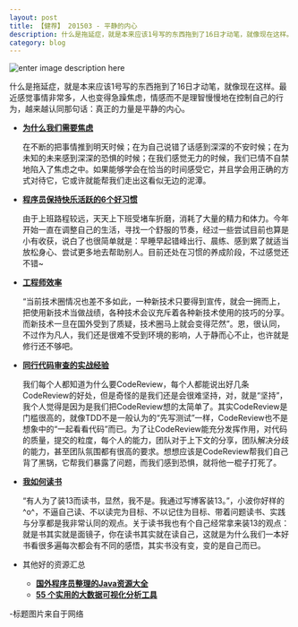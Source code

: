 ```yaml
---
layout: post
title: 【健荐】 201503 - 平静的内心
description: 什么是拖延症，就是本来应该1号写的东西拖到了16日才动笔，就像现在这样。最近感觉事情非常多，人也变得急躁焦虑，情感而不是理智慢慢地在控制自己的行为，越来越认同那句话：真正的力量是平静的内心。
category: blog
---
```

![enter image description here](https://mmbiz.qlogo.cn/mmbiz/XYb4EnDkrOMzpctiaibyuymyZKfyzfME0ulHSoOnrRt04OibA1XBGII3oZuwRWdrjax1Nn7ibzicce00LgQeEX1xTrw/0)

什么是拖延症，就是本来应该1号写的东西拖到了16日才动笔，就像现在这样。最近感觉事情非常多，人也变得急躁焦虑，情感而不是理智慢慢地在控制自己的行为，越来越认同那句话：真正的力量是平静的内心。

* **[为什么我们需要焦虑](http://www.guokr.com/article/440102/)**

	 在不断的把事情推到明天时候；在为自己说错了话感到深深的不安时候；在为未知的未来感到深深的恐惧的时候；在我们感觉无力的时候，我们已情不自禁地陷入了焦虑之中。如果能够学会在恰当的时间感受它，并且学会用正确的方式对待它，它或许就能帮我们走出这看似无边的泥潭。
  
*  **[程序员保持快乐活跃的6个好习惯](http://www.techug.com/6-habbits-keep-happy)**

	由于上班路程较远，天天上下班受堵车折磨，消耗了大量的精力和体力。今年开始一直在调整自己的生活，寻找一个舒服的节奏，经过一些尝试目前也算是小有收获，说白了也很简单就是：早睡早起错峰出行、晨练、感到累了就适当放松身心、尝试更多地去帮助别人。目前还处在习惯的养成阶段，不过感觉还不错~

*  **[工程师效率](http://timyang.net/tao/productive-programmer-2/)**
	
	“当前技术圈情况也差不多如此，一种新技术只要得到宣传，就会一拥而上，把使用新技术当做战绩，各种技术会议充斥着各种新技术使用的技巧的分享。而新技术一旦在国外受到了质疑，技术圈马上就会变得茫然”。恩，很认同，不过作为凡人，我们还是很难不受到环境的影响，人于静而心不止，也许就是修行还不够吧。
 
*  **[同行代码审查的实战经验](http://mp.weixin.qq.com/s?__biz=MjM5OTA1MDUyMA==&mid=205292579&idx=2&sn=9d87e24ddc5c8246cbfa39132de0b357&scene=2&from=timeline&isappinstalled=0#rd)** 

	我们每个人都知道为什么要CodeReview，每个人都能说出好几条CodeReview的好处，但是奇怪的是我们还是会很难坚持，对，就是“坚持”，我个人觉得是因为是我们把CodeReview想的太简单了。其实CodeReview是门槛很高的，就像TDD不是一般认为的“先写测试”一样，CodeReview也不是想象中的“一起看看代码”而已。为了让CodeReview能充分发挥作用，对代码的质量，提交的粒度，每个人的能力，团队对于上下文的分享，团队解决分歧的能力，甚至团队氛围都有很高的要求。想想应该是CodeReview帮我们自己背了黑锅，它帮我们暴露了问题，而我们感到恐惧，就将他一棍子打死了。

* **[我如何读书 ](http://www.seabornlee.cn/post/du-shu/wo-ru-he-du-shu)**

	 “有人为了装13而读书，显然，我不是。我通过写博客装13。”，小波你好样的^o^，不逼自己读、不以读完为目标、不以记住为目标、带着问题读书、实践与分享都是我非常认同的观点。关于读书我也有个自己经常拿来装13的观点：就是书其实就是面镜子，你在读书其实就在读自己，这就是为什么我们一本好书看很多遍每次都会有不同的感悟，其实书没有变，变的是自己而已。
	
* 其他好的资源汇总
	* **[国外程序员整理的Java资源大全](http://www.iteye.com/news/30390)**
	* **[55 个实用的大数据可视化分析工具](http://www.iteye.com/news/30312)**

-标题图片来自于网络
